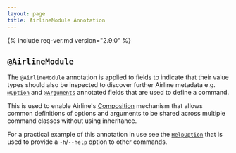 ```yaml
---
layout: page
title: AirlineModule Annotation
---
```


{% include req-ver.md version="2.9.0" %}

## `@AirlineModule`

The `@AirlineModule` annotation is applied to fields to indicate that their value types should also be inspected to
discover further Airline metadata e.g. [`@Option`](option.html) and [`@Arguments`](arguments.html) annotated fields
that are used to define a command.

This is used to enable Airline's [Composition](../practise/oop.html#composition) mechanism that allows common 
definitions of options and arguments to be shared across multiple command classes without using inheritance.

For a practical example of this annotation in use see the [`HelpOption`](../help/index.html#helpoption) that is used
to provide a `-h`/`--help` option to other commands.